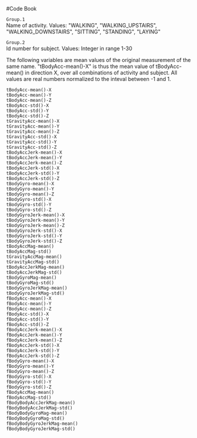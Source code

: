 #Code Book

`Group.1`  
  Name of activity. Values: "WALKING", "WALKING_UPSTAIRS", "WALKING_DOWNSTAIRS", "SITTING", "STANDING", "LAYING"  
  
`Group.2`  
  Id number for subject. Values: Integer in range 1-30  

The following variables are mean values of the original measurement of the same name. "tBodyAcc-mean()-X" is thus the mean value of tBodyAcc-mean() in direction X, over all combinations of activity and subject. All values are real numbers normalized to the inteval between -1 and 1.  
  
`tBodyAcc-mean()-X`  
`tBodyAcc-mean()-Y`  
`tBodyAcc-mean()-Z`  
`tBodyAcc-std()-X`  
`tBodyAcc-std()-Y`  
`tBodyAcc-std()-Z`  
`tGravityAcc-mean()-X`  
`tGravityAcc-mean()-Y`  
`tGravityAcc-mean()-Z`  
`tGravityAcc-std()-X`  
`tGravityAcc-std()-Y`  
`tGravityAcc-std()-Z`  
`tBodyAccJerk-mean()-X`  
`tBodyAccJerk-mean()-Y`  
`tBodyAccJerk-mean()-Z`  
`tBodyAccJerk-std()-X`  
`tBodyAccJerk-std()-Y`  
`tBodyAccJerk-std()-Z`  
`tBodyGyro-mean()-X`  
`tBodyGyro-mean()-Y`  
`tBodyGyro-mean()-Z`  
`tBodyGyro-std()-X`  
`tBodyGyro-std()-Y`  
`tBodyGyro-std()-Z`  
`tBodyGyroJerk-mean()-X`  
`tBodyGyroJerk-mean()-Y`  
`tBodyGyroJerk-mean()-Z`  
`tBodyGyroJerk-std()-X`  
`tBodyGyroJerk-std()-Y`  
`tBodyGyroJerk-std()-Z`  
`tBodyAccMag-mean()`  
`tBodyAccMag-std()`  
`tGravityAccMag-mean()`  
`tGravityAccMag-std()`  
`tBodyAccJerkMag-mean()`  
`tBodyAccJerkMag-std()`  
`tBodyGyroMag-mean()`  
`tBodyGyroMag-std()`  
`tBodyGyroJerkMag-mean()`  
`tBodyGyroJerkMag-std()`  
`fBodyAcc-mean()-X`  
`fBodyAcc-mean()-Y`  
`fBodyAcc-mean()-Z`  
`fBodyAcc-std()-X`  
`fBodyAcc-std()-Y`  
`fBodyAcc-std()-Z`  
`fBodyAccJerk-mean()-X`  
`fBodyAccJerk-mean()-Y`  
`fBodyAccJerk-mean()-Z`  
`fBodyAccJerk-std()-X`  
`fBodyAccJerk-std()-Y`  
`fBodyAccJerk-std()-Z`  
`fBodyGyro-mean()-X`  
`fBodyGyro-mean()-Y`  
`fBodyGyro-mean()-Z`  
`fBodyGyro-std()-X`  
`fBodyGyro-std()-Y`  
`fBodyGyro-std()-Z`  
`fBodyAccMag-mean()`  
`fBodyAccMag-std()`  
`fBodyBodyAccJerkMag-mean()`  
`fBodyBodyAccJerkMag-std()`  
`fBodyBodyGyroMag-mean()`  
`fBodyBodyGyroMag-std()`  
`fBodyBodyGyroJerkMag-mean()`  
`fBodyBodyGyroJerkMag-std()`  
